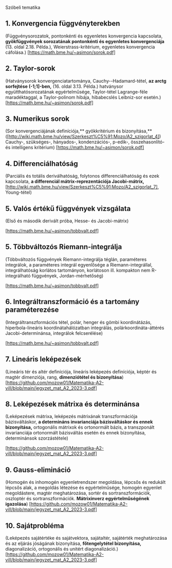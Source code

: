 Szóbeli tematika

## 1. Konvergencia függvényterekben

(Függvénysorozatok, pontonkénti és egyenletes konvergencia kapcsolata, **gyökfüggvények sorozatának pontonkénti és egyenletes konvergenciája** (13. oldal 2.18. Példa.), Weierstrass-kritérium, egyenletes konvergencia cáfolása.) 
[https://math.bme.hu/~asimon/sorok.pdf] 


## 2. Taylor-sorok

(Hatványsorok konvergenciatartománya, Cauchy--Hadamard-tétel, **az arctg sorfejtése (-1;1]-ben,** (16. oldal 3.13. Példa.) hatványsor együtthatósorozatának egyértelműsége, Taylor-tétel Lagrange-féle maradéktaggal, a Taylor-polinom hibája, hibabecslés Leibniz-sor esetén.) 
[https://math.bme.hu/~asimon/sorok.pdf] 
   

## 3. Numerikus sorok

(Sor konvergenciájának definíciója,** gyökkritérium és bizonyítása,** ([http://wiki.math.bme.hu/view/Szerkeszt%C5%91:Mozo/A2_szigorlat_4]) Cauchy-, szükséges-, hányados-, kondenzációs-, p-edik-, összehasonlító- és intelligens  kritérium) 
[https://math.bme.hu/~asimon/sorok.pdf] 

   
## 4. Differenciálhatóság

(Parciális és totális deriválhatóság, folytonos differenciálhatóság és ezek kapcsolata, **a differenciál mátrix-reprezentációja Jacobi-mátrix,** [http://wiki.math.bme.hu/view/Szerkeszt%C5%91:Mozo/A2_szigorlat_7], Young-tétel) 

## 5. Valós értékű függvények vizsgálata
(Első és második derivált próba, Hesse- és Jacobi-mátrix) 

[https://math.bme.hu/~asimon/tobbvalt.pdf]



## 5. Többváltozós Riemann-integrálja

(Többváltozós függvények Riemann-integrálja téglán, paraméteres integrálok, a paraméteres integrál egyenlősége a Riemann-integrállal, integrálhatóság korlátos tartományon, korlátoson ill. kompakton nem R-integrálható függvények, Jordan-mérhetőség) 

  [https://math.bme.hu/~asimon/tobbvalt.pdf]

## 6. Integráltranszformáció és a tartomány paraméterezése

(Integráltranszformációs tétel, polár, henger és gömbi koordinátázás, hiperbola-lineáris koordinátahálózatban integrálás, polárkoordináta-áttérés Jacobi-determinánsa, integrálok felcserélése) 

 [https://math.bme.hu/~asimon/tobbvalt.pdf]

## 7. Lineáris leképezések
(Lineáris tér és altér definíciója, lineáris leképezés definíciója, képtér és magtér dimenziója, rang, **dimenziótétel és bizonyítása**) 
[https://github.com/mozow01/Matematika-A2-vill/blob/main/jegyzet_mat_A2_2023-3.pdf]
   

## 8. Leképezések mátrixa és determinánsa

(Leképezések mátrixa, leképezés mátrixának transzformációja bázisváltáskor, **a determináns invarianciája bázisváltáskor és ennek bizonyítása,** ortogonális mátrixok és ortonormált bázis, a transzponált invarianciája ortonormált bázisváltás esetén és ennek bizonyítása, determinánsok szorzástétele) 

[https://github.com/mozow01/Matematika-A2-vill/blob/main/jegyzet_mat_A2_2023-3.pdf]

  

## 9. Gauss-elimináció

(Homogén és inhomogén egyenletrendszer megoldása, lépcsős és redukált lépcsős alak, a megoldás létezése és egyértelműsége, homogén egyenlet megoldástere, magtér meghatározása, sortér és sortranszformációk, oszloptér és sortranszformációk. **Mátrixinverz egyértelműségének igazolása**)
[https://github.com/mozow01/Matematika-A2-vill/blob/main/jegyzet_mat_A2_2023-3.pdf]




## 10. Sajátprobléma

(Leképezés sajátértéke és sajátvektora, sajátaltér, sajátérték meghatározása és az eljárás jóságának bizonyítása, **főtengelytétel bizonyítása,** diagonalizáció, ortogonális és unitért diagonalizáció.) 
[https://github.com/mozow01/Matematika-A2-vill/blob/main/jegyzet_mat_A2_2023-3.pdf]
